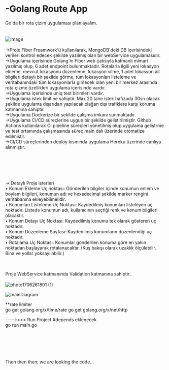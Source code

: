 # -Golang Route App

Go'da bir rota çizim uygulaması planlayalım. </br> </br> </br>
![image](https://raw.githubusercontent.com/gofiber/docs/master/static/img/logo-dark.svg)  </br>
</br>->Proje Fiber Freamwork'ü kullanılarak, MongoDB'deki DB içerisindeki verileri kontrol edecek şekilde yazılmış olan bir webService uygulamasıdır.</br>
->Uygulama içerisinde Golang'in Fiber web çatısıyla katmanlı mimari yazılmış olup, 6 adet endpoint bulunmaktadır. Rotalarla ilgili yeni lokasyon ekleme, mevcut lokasyonu düzenleme, lokasyon silme, 1 adet lokasyon ait bilgileri detaylı bir şekilde görme, tüm lokasyonları listeleme ve veritabanındaki tüm lokasyonlarla girilecek olan yeni bir merkez arasında rota çizme özellikleri uygulama içerisinde vardır.</br>
->Uygulama içerisinde uniq test birimleri vardır.</br>
->Uygulama istek limitine sahiptir. Max 20 tane istek hafızada 30sn olacak şekilde uygulama dışarıdan yapılacak olağan dışı trafiklere karşı koruma katmanına sahiptir.</br>
->Uygulama Dockerize bir şekilde çalışma imkanı sunmaktadır.</br>
->Uygulama CI/CD süreçlerine uygun bir şekilde geliştirilmiştir. Github Actions kullanılarak CI pipeline süreçleri yönetilmiş olup uygulama geliştrme ve test ortamında çalışmasında süreç main dalı üzerinde otomatize edilmiştir.</br>
->CI/CD süreçlerinden deploy kısmında uygulama Heroku üzerinde canlıya alınmıştır.</br>

</br></br></br>


</br>
-> Detaylı Proje isterleri</br>
•	Konum Ekleme Uç noktası: Gönderilen bilgiler içinde konumun enlem ve boylam bilgileri, konumun adı ve hexadecimal şekilde marker rengini veritabanına ekleyebilmelidir.</br>
•	Konumları Listeleme Uç Noktası:  Kaydedilmiş konumları listeleyen uç noktadır.  Listede konumun adı, kullanıcının seçtiği renk ve  konum bilgileri olacaktır.</br>
•	Konum Detayı Uç Noktası: Kaydedilmiş konumu tek olarak gösteren uç noktadır.</br>
•	Konum Düzenleme Sayfası: Kaydedilmiş konumların düzenlendiği uç noktadır.</br>
•	Rotalama Uç Noktası:  Konumlar gönderilen konuma göre en yakın noktadan başlayarak rotalanacaktır. (Kuş bakışı olarak uzaklık ölçülebilir. Bina ve yollar yoksayılabilir.)</br>

</br></br>
Proje WebService katmanında Validation katmanına sahiptir.</br></br>
![photo1706261801 (1)](https://github.com/aliustunelin/golang-route-app/assets/40759486/a90d7a6a-5acc-45a9-84ed-5fcf0d1f4583)
</br>


![mainDiagram](https://github.com/aliustunelin/golang-route-app/assets/40759486/751691a4-06d6-47e2-8701-d0577d696418)



**rate limiter <br>
go get golang.org/x/time/rate
go get golang.org/x/net/http




--->>>> Run Project
#depends eklenecek</br>
go run main.go

</br></br></br></br></br>
Then then then; we are looking the code...


